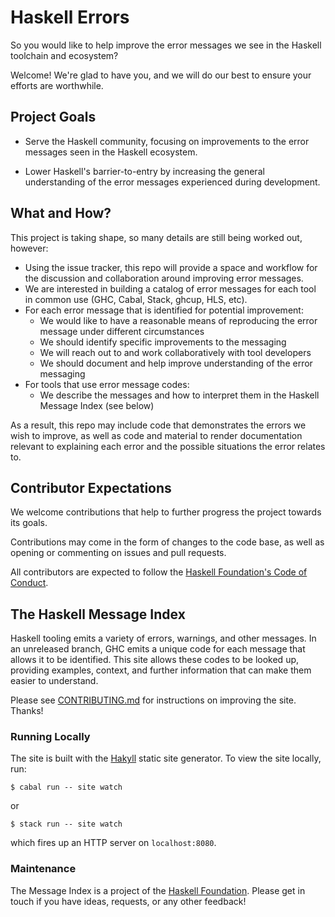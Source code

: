 # Haskell Errors

So you would like to help improve the error messages we see in the Haskell toolchain and ecosystem?

Welcome! We're glad to have you, and we will do our best to ensure your efforts are worthwhile.

## Project Goals

* Serve the Haskell community, focusing on improvements to the error messages seen in the Haskell ecosystem.

* Lower Haskell's barrier-to-entry by increasing the general understanding of the error messages experienced during development.


## What and How?

This project is taking shape, so many details are still being worked out, however:

* Using the issue tracker, this repo will provide a space and workflow for the discussion and collaboration around improving error messages.
* We are interested in building a catalog of error messages for each tool in common use (GHC, Cabal, Stack, ghcup, HLS, etc).
* For each error message that is identified for potential improvement:
  * We would like to have a reasonable means of reproducing the error message under different circumstances
  * We should identify specific improvements to the messaging
  * We will reach out to and work collaboratively with tool developers
  * We should document and help improve understanding of the error messaging
* For tools that use error message codes:
  * We describe the messages and how to interpret them in the Haskell Message Index (see below)

As a result, this repo may include code that demonstrates the errors we wish to improve, as well as code and material to render documentation relevant to explaining each error and the possible situations the error relates to.


## Contributor Expectations

We welcome contributions that help to further progress the project towards its goals.

Contributions may come in the form of changes to the code base, as well as opening or commenting on issues and pull requests.

All contributors are expected to follow the [Haskell Foundation's Code of Conduct](https://haskell.foundation/guidelines-for-respectful-communication/).

## The Haskell Message Index

Haskell tooling emits a variety of errors, warnings, and other messages. In an unreleased branch, GHC emits a unique code for each message that allows it to be identified. This site allows these codes to be looked up, providing examples, context, and further information that can make them easier to understand.

Please see [CONTRIBUTING.md](./CONTRIBUTING.md) for instructions on improving the site. Thanks!

### Running Locally

The site is built with the [Hakyll](https://jaspervdj.be/hakyll/) static site generator. To view the site locally, run:
```
$ cabal run -- site watch
```
or
```
$ stack run -- site watch
```
which fires up an HTTP server on `localhost:8080`.

### Maintenance

The Message Index is a project of the [Haskell Foundation](http://haskell.foundation). Please get in touch if you have ideas, requests, or any other feedback!
